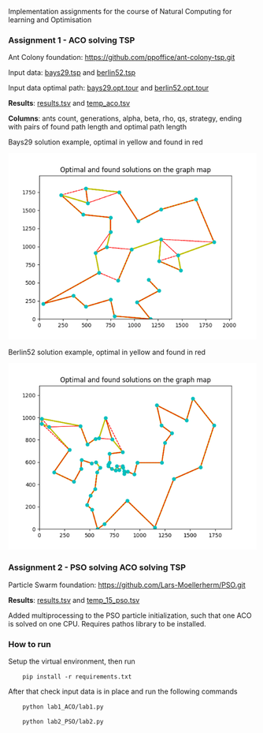 Implementation assignments for the course of Natural Computing for learning and Optimisation

### Assignment 1 - ACO solving TSP

Ant Colony foundation: https://github.com/ppoffice/ant-colony-tsp.git

Input data: [bays29.tsp](lab1_ACO/source_data/bays29.tsp) and [berlin52.tsp](lab1_ACO/source_data/berlin52.tsp)

Input data optimal path: [bays29.opt.tour](lab1_ACO/source_data/bays29.opt.tour) and [berlin52.opt.tour](lab1_ACO/source_data/berlin52.opt.tour)

**Results**: [results.tsv](lab1_ACO/results.tsv) and [temp_aco.tsv](lab1_ACO/temp_aco.tsv)

**Columns**: ants count, generations, alpha, beta, rho, qs, strategy, ending with pairs of found path length and optimal path length

Bays29 solution example, optimal in yellow and found in red

![bays29](lab1_ACO/bays.png)

Berlin52 solution example, optimal in yellow and found in red

![berlin52](lab1_ACO/berlin.png)

### Assignment 2 - PSO solving ACO solving TSP

Particle Swarm foundation: https://github.com/Lars-Moellerherm/PSO.git

**Results**: [results.tsv](lab2_PSO/results.tsv) and [temp_15_pso.tsv](lab2_PSO/temp_15_pso.tsv)

Added multiprocessing to the PSO particle initialization, such that one ACO is solved on one CPU. 
Requires pathos library to be installed.

### How to run

Setup the virtual environment, then run

```commandline
    pip install -r requirements.txt
```

After that check input data is in place and run the following commands

```commandline
    python lab1_ACO/lab1.py
```

```commandline
    python lab2_PSO/lab2.py
```